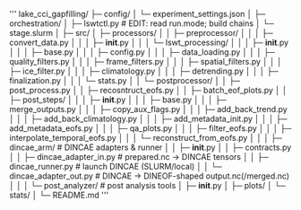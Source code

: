 
'''
lake_cci_gapfilling/
├─ config/
│  └─ experiment_settings.json
│
├─ orchestration/
│  ├─ lswtctl.py                  # EDIT: read run.mode; build chains
│  └─ stage.slurm
│
├─ src/
│  ├─ processors/
│  │  ├─ preprocessor/
│  │  │  ├─ convert_data.py
│  │  │  ├─ __init__.py
│  │  │  └─ lswt_processing/
│  │  │     ├─ __init__.py
│  │  │     ├─ base.py
│  │  │     ├─ config.py
│  │  │     ├─ data_loading.py
│  │  │     ├─ quality_filters.py
│  │  │     ├─ frame_filters.py
│  │  │     ├─ spatial_filters.py
│  │  │     ├─ ice_filter.py
│  │  │     ├─ climatology.py
│  │  │     ├─ detrending.py
│  │  │     ├─ finalization.py
│  │  │     └─ stats.py
│  │  └─ postprocessor/
│  │     ├─ post_process.py
│  │     ├─ recosntruct_eofs.py
│  │     ├─ batch_eof_plots.py
│  │     ├─ post_steps/
│  │     │  ├─ __init__.py
│  │     │  ├─ base.py
│  │     │  ├─ merge_outputs.py
│  │     │  ├─ copy_aux_flags.py
│  │     │  ├─ add_back_trend.py
│  │     │  ├─ add_back_climatology.py
│  │     │  ├─ add_metadata_init.py
│  │     │  ├─ add_metadata_eofs.py
│  │     │  ├─ qa_plots.py
│  │     │  ├─ filter_eofs.py
│  │     │  ├─ interpolate_temporal_eofs.py
│  │     │  └─ reconstruct_from_eofs.py
│  │
│  ├─ dincae_arm/                    # DINCAE adapters & runner
│  │  ├─ __init__.py
│  │  ├─ contracts.py
│  │  ├─ dincae_adapter_in.py     # prepared.nc → DINCAE tensors
│  │  ├─ dincae_runner.py         # launch DINCAE (SLURM/local)
│  │  └─ dincae_adapter_out.py    # DINCAE → DINEOF-shaped output.nc(/merged.nc)
│  │
│  └─ post_analyzer/              # post analysis tools
│     ├─ __init__.py
│     ├─ plots/
│     └─ stats/
│
└─ README.md
'''